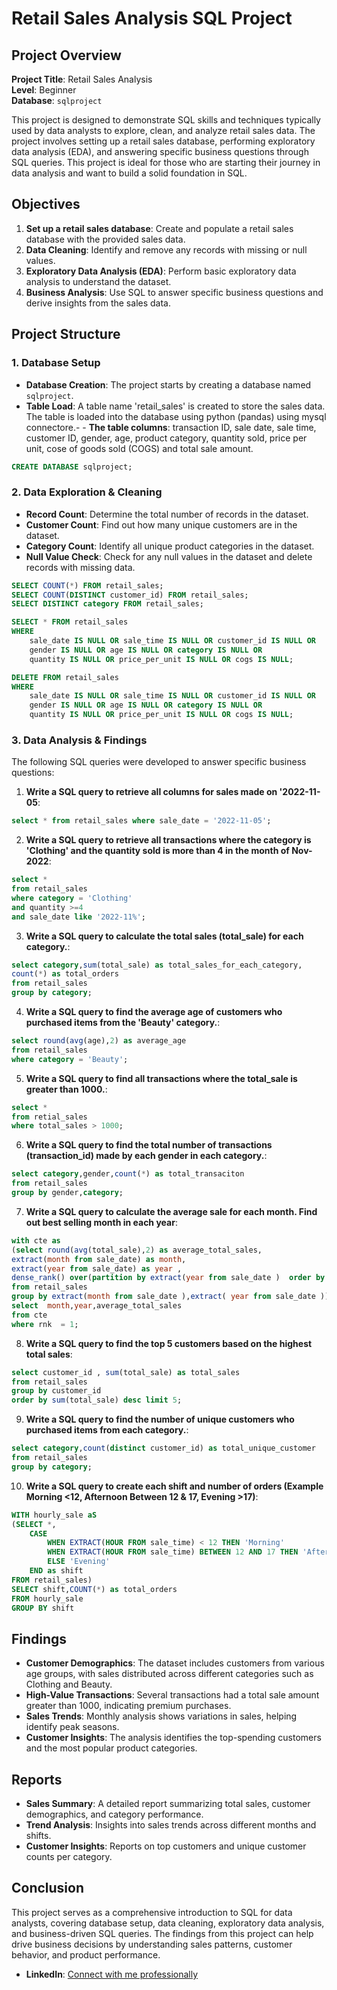 # Retail Sales Analysis SQL Project

## Project Overview

**Project Title**: Retail Sales Analysis  
**Level**: Beginner  
**Database**: `sqlproject`

This project is designed to demonstrate SQL skills and techniques typically used by data analysts to explore, clean, and analyze retail sales data. The project involves setting up a retail sales database, performing exploratory data analysis (EDA), and answering specific business questions through SQL queries. This project is ideal for those who are starting their journey in data analysis and want to build a solid foundation in SQL.

## Objectives

1. **Set up a retail sales database**: Create and populate a retail sales database with the provided sales data.
2. **Data Cleaning**: Identify and remove any records with missing or null values.
3. **Exploratory Data Analysis (EDA)**: Perform basic exploratory data analysis to understand the dataset.
4. **Business Analysis**: Use SQL to answer specific business questions and derive insights from the sales data.

## Project Structure

### 1. Database Setup

- **Database Creation**: The project starts by creating a database named `sqlproject`.
- **Table Load**: A table name 'retail_sales' is created to store the sales data. The table is loaded into the database using python (pandas) using mysql connectore.- - **The table columns**: transaction ID, sale date, sale time, customer ID, gender, age, product category, quantity sold, price per unit, cose of goods sold (COGS) and total sale amount.

```sql
CREATE DATABASE sqlproject;
```

### 2. Data Exploration & Cleaning

- **Record Count**: Determine the total number of records in the dataset.
- **Customer Count**: Find out how many unique customers are in the dataset.
- **Category Count**: Identify all unique product categories in the dataset.
- **Null Value Check**: Check for any null values in the dataset and delete records with missing data.

```sql
SELECT COUNT(*) FROM retail_sales;
SELECT COUNT(DISTINCT customer_id) FROM retail_sales;
SELECT DISTINCT category FROM retail_sales;

SELECT * FROM retail_sales
WHERE 
    sale_date IS NULL OR sale_time IS NULL OR customer_id IS NULL OR 
    gender IS NULL OR age IS NULL OR category IS NULL OR 
    quantity IS NULL OR price_per_unit IS NULL OR cogs IS NULL;

DELETE FROM retail_sales
WHERE 
    sale_date IS NULL OR sale_time IS NULL OR customer_id IS NULL OR 
    gender IS NULL OR age IS NULL OR category IS NULL OR 
    quantity IS NULL OR price_per_unit IS NULL OR cogs IS NULL;
```

### 3. Data Analysis & Findings

The following SQL queries were developed to answer specific business questions:

1. **Write a SQL query to retrieve all columns for sales made on '2022-11-05**:
```sql
select * from retail_sales where sale_date = '2022-11-05';
```

2. **Write a SQL query to retrieve all transactions where the category is 'Clothing' and the quantity sold is more than 4 in the month of Nov-2022**:
```sql
select * 
from retail_sales 
where category = 'Clothing'
and quantity >=4
and sale_date like '2022-11%';
```

3. **Write a SQL query to calculate the total sales (total_sale) for each category.**:
```sql
select category,sum(total_sale) as total_sales_for_each_category,
count(*) as total_orders
from retail_sales 
group by category;
```

4. **Write a SQL query to find the average age of customers who purchased items from the 'Beauty' category.**:
```sql
select round(avg(age),2) as average_age
from retail_sales
where category = 'Beauty';
```

5. **Write a SQL query to find all transactions where the total_sale is greater than 1000.**:
```sql
select *
from retial_sales 
where total_sales > 1000;
```

6. **Write a SQL query to find the total number of transactions (transaction_id) made by each gender in each category.**:
```sql
select category,gender,count(*) as total_transaciton 
from retail_sales
group by gender,category;
```

7. **Write a SQL query to calculate the average sale for each month. Find out best selling month in each year**:
```sql
with cte as
(select round(avg(total_sale),2) as average_total_sales,
extract(month from sale_date) as month,
extract(year from sale_date) as year ,
dense_rank() over(partition by extract(year from sale_date )  order by avg(total_sale) desc ) as rnk
from retail_sales
group by extract(month from sale_date ),extract( year from sale_date ))
select  month,year,average_total_sales
from cte 
where rnk  = 1;

```

8. **Write a SQL query to find the top 5 customers based on the highest total sales**:
```sql
select customer_id , sum(total_sale) as total_sales
from retail_sales
group by customer_id
order by sum(total_sale) desc limit 5;
```

9. **Write a SQL query to find the number of unique customers who purchased items from each category.**:
```sql
select category,count(distinct customer_id) as total_unique_customer
from retail_sales
group by category;
```

10. **Write a SQL query to create each shift and number of orders (Example Morning <12, Afternoon Between 12 & 17, Evening >17)**:
```sql
WITH hourly_sale aS
(SELECT *,
    CASE
        WHEN EXTRACT(HOUR FROM sale_time) < 12 THEN 'Morning'
        WHEN EXTRACT(HOUR FROM sale_time) BETWEEN 12 AND 17 THEN 'Afternoon'
        ELSE 'Evening'
    END as shift
FROM retail_sales)
SELECT shift,COUNT(*) as total_orders    
FROM hourly_sale
GROUP BY shift
```

## Findings

- **Customer Demographics**: The dataset includes customers from various age groups, with sales distributed across different categories such as Clothing and Beauty.
- **High-Value Transactions**: Several transactions had a total sale amount greater than 1000, indicating premium purchases.
- **Sales Trends**: Monthly analysis shows variations in sales, helping identify peak seasons.
- **Customer Insights**: The analysis identifies the top-spending customers and the most popular product categories.

## Reports

- **Sales Summary**: A detailed report summarizing total sales, customer demographics, and category performance.
- **Trend Analysis**: Insights into sales trends across different months and shifts.
- **Customer Insights**: Reports on top customers and unique customer counts per category.

## Conclusion

This project serves as a comprehensive introduction to SQL for data analysts, covering database setup, data cleaning, exploratory data analysis, and business-driven SQL queries. The findings from this project can help drive business decisions by understanding sales patterns, customer behavior, and product performance.


- **LinkedIn**: [Connect with me professionally](https://www.linkedin.com/in/naveenkumar2024/)



